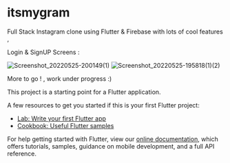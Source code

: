 # itsmygram

Full Stack Instagram clone using Flutter & Firebase with lots of cool features , 

Login & SignUP Screens : 

![Screenshot_20220525-200149(1)](https://user-images.githubusercontent.com/85099922/170287782-18cd9d7a-5538-4fc3-b2a4-27d3f6acc80b.jpg) ![Screenshot_20220525-195818(1)(2)](https://user-images.githubusercontent.com/85099922/170288384-4e1dd79c-1bdf-45cc-b6bb-6b7c70ff07ac.jpg)


More to go ! , work under progress :)


This project is a starting point for a Flutter application.

A few resources to get you started if this is your first Flutter project:

- [Lab: Write your first Flutter app](https://flutter.dev/docs/get-started/codelab)
- [Cookbook: Useful Flutter samples](https://flutter.dev/docs/cookbook)

For help getting started with Flutter, view our
[online documentation](https://flutter.dev/docs), which offers tutorials,
samples, guidance on mobile development, and a full API reference.
